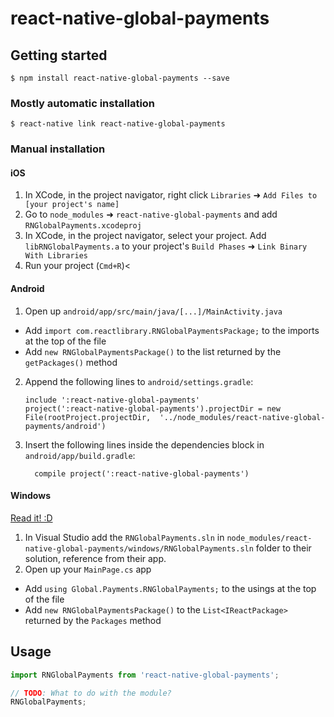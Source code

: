 
# react-native-global-payments

## Getting started

`$ npm install react-native-global-payments --save`

### Mostly automatic installation

`$ react-native link react-native-global-payments`

### Manual installation


#### iOS

1. In XCode, in the project navigator, right click `Libraries` ➜ `Add Files to [your project's name]`
2. Go to `node_modules` ➜ `react-native-global-payments` and add `RNGlobalPayments.xcodeproj`
3. In XCode, in the project navigator, select your project. Add `libRNGlobalPayments.a` to your project's `Build Phases` ➜ `Link Binary With Libraries`
4. Run your project (`Cmd+R`)<

#### Android

1. Open up `android/app/src/main/java/[...]/MainActivity.java`
  - Add `import com.reactlibrary.RNGlobalPaymentsPackage;` to the imports at the top of the file
  - Add `new RNGlobalPaymentsPackage()` to the list returned by the `getPackages()` method
2. Append the following lines to `android/settings.gradle`:
  	```
  	include ':react-native-global-payments'
  	project(':react-native-global-payments').projectDir = new File(rootProject.projectDir, 	'../node_modules/react-native-global-payments/android')
  	```
3. Insert the following lines inside the dependencies block in `android/app/build.gradle`:
  	```
      compile project(':react-native-global-payments')
  	```

#### Windows
[Read it! :D](https://github.com/ReactWindows/react-native)

1. In Visual Studio add the `RNGlobalPayments.sln` in `node_modules/react-native-global-payments/windows/RNGlobalPayments.sln` folder to their solution, reference from their app.
2. Open up your `MainPage.cs` app
  - Add `using Global.Payments.RNGlobalPayments;` to the usings at the top of the file
  - Add `new RNGlobalPaymentsPackage()` to the `List<IReactPackage>` returned by the `Packages` method


## Usage
```javascript
import RNGlobalPayments from 'react-native-global-payments';

// TODO: What to do with the module?
RNGlobalPayments;
```
  